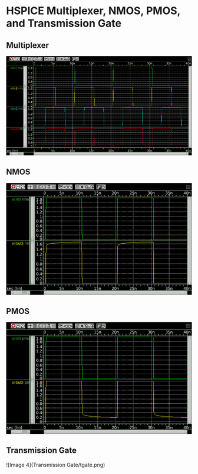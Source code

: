 # HSPICE Multiplexer, NMOS, PMOS, and Transmission Gate

## Multiplexer
![Image 1](Multiplexer/mux.png)

## NMOS
![Image 2](NMOS/nmos.png)

## PMOS
![Image 3](PMOS/pmos.png)

## Transmission Gate
![Image 4](Transmission Gate/tgate.png)